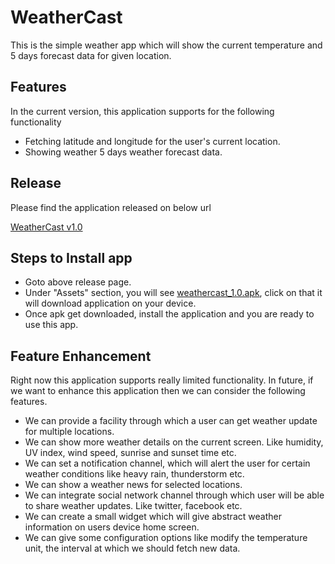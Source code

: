# WeatherCast
This is the simple weather app which will show the current temperature and 5 days forecast data for given location.

## Features

In the current version, this application supports for the following functionality
                                                    
- Fetching latitude and longitude for the user's current location.
- Showing weather 5 days weather forecast data.

## Release

Please find the application released on below url

[WeatherCast v1.0](https://github.com/shrikantchaudhari/WeatherCast/releases/tag/WeatherCast_1.0)

## Steps to Install app

- Goto above release page.
- Under "Assets" section, you will see [weathercast_1.0.apk](https://github.com/shrikantchaudhari/WeatherCast/releases/download/WeatherCast_1.0/weathercast_1.0.apk), click on that it will download application on your device.
- Once apk get downloaded, install the application and you are ready to use this app.

## Feature Enhancement
Right now this application supports really limited functionality. In future, if we want to enhance this application then we can consider the following features.
- We can provide a facility through which a user can get weather update for multiple locations.
- We can show more weather details on the current screen. Like humidity, UV index, wind speed, sunrise and sunset time etc.
- We can set a notification channel, which will alert the user for certain weather conditions like heavy rain, thunderstorm etc.
- We can show a weather news for selected locations.
- We can integrate social network channel through which user will be able to share weather updates. Like twitter, facebook etc.
- We can create a small widget which will give abstract weather information on users device home screen.
- We can give some configuration options like modify the temperature unit, the interval at which we should fetch new data.